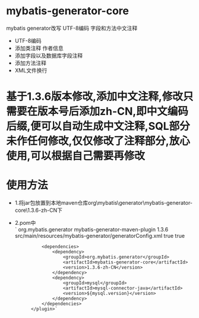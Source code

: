 # mybatis-generator-core
mybatis generator改写 UTF-8编码 字段和方法中文注释
- UTF-8编码
- 添加类注释 作者信息
- 添加字段以及数据库字段注释
- 添加方法注释
- XML文件换行

# 基于1.3.6版本修改,添加中文注释,修改只需要在版本号后添加zh-CN,即中文编码后缀,便可以自动生成中文注释,SQL部分未作任何修改,仅仅修改了注释部分,放心使用,可以根据自己需要再修改
# 使用方法
- 1.将jar包放置到本地maven仓库org\mybatis\generator\mybatis-generator-core\1.3.6-zh-CN下
- 2.pom中  
            `<plugin>
                <groupId>org.mybatis.generator</groupId>
                <artifactId>mybatis-generator-maven-plugin</artifactId>
                <version>1.3.6</version>
                <configuration>
                    <configurationFile>src/main/resources/mybatis-generator/generatorConfig.xml</configurationFile>
                    <verbose>true</verbose>
                    <overwrite>true</overwrite>
                </configuration>

                <dependencies>
                    <dependency>
                        <groupId>org.mybatis.generator</groupId>
                        <artifactId>mybatis-generator-core</artifactId>
                        <version>1.3.6-zh-CN</version>
                    </dependency>
                    <dependency>
                        <groupId>mysql</groupId>
                        <artifactId>mysql-connector-java</artifactId>
                        <version>${mysql.version}</version>
                    </dependency>
                </dependencies>
            </plugin>`
